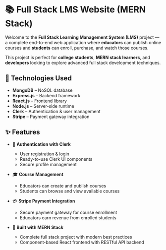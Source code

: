# 📚 Full Stack LMS Website (MERN Stack)

Welcome to the **Full Stack Learning Management System (LMS)** project — a complete end-to-end web application where **educators** can publish online courses and **students** can enroll, purchase, and watch those courses.

This project is perfect for **college students**, **MERN stack learners**, and **developers** looking to explore advanced full stack development techniques.

## 🚀 Technologies Used

- **MongoDB** – NoSQL database
- **Express.js** – Backend framework
- **React.js** – Frontend library
- **Node.js** – Server-side runtime
- **Clerk** – Authentication & user management
- **Stripe** – Payment gateway integration

## ✨ Features

- 🔐 **Authentication with Clerk**  
  - User registration & login
  - Ready-to-use Clerk UI components
  - Secure profile management

- 🎓 **Course Management**
  - Educators can create and publish courses
  - Students can browse and view available courses

- 💳 **Stripe Payment Integration**
  - Secure payment gateway for course enrollment
  - Educators earn revenue from enrolled students

- 🧠 **Built with MERN Stack**
  - Complete full stack project with modern best practices
  - Component-based React frontend with RESTful API backend
